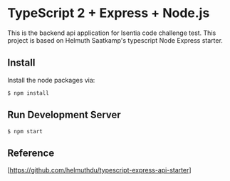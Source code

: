 # TypeScript 2 + Express + Node.js

This is the backend api application for Isentia code challenge test.
This project is based on Helmuth Saatkamp's typescript Node Express starter.

## Install

Install the node packages via:

`$ npm install`

## Run Development Server
`$ npm start`

## Reference
[https://github.com/helmuthdu/typescript-express-api-starter]

